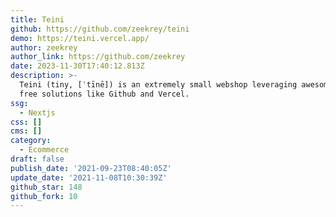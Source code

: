 ```yaml
---
title: Teini
github: https://github.com/zeekrey/teini
demo: https://teini.vercel.app/
author: zeekrey
author_link: https://github.com/zeekrey
date: 2023-11-30T17:40:12.813Z
description: >-
  Teini (tiny, [ˈtīnē]) is an extremely small webshop leveraging awesome and
  free solutions like Github and Vercel.
ssg:
  - Nextjs
css: []
cms: []
category:
  - Ecommerce
draft: false
publish_date: '2021-09-23T08:40:05Z'
update_date: '2021-11-08T10:30:39Z'
github_star: 148
github_fork: 10
---
```


